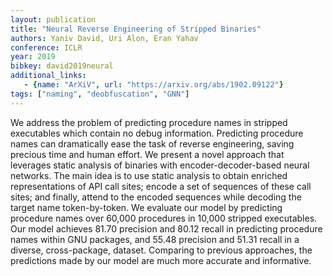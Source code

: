 ```yaml
---
layout: publication
title: "Neural Reverse Engineering of Stripped Binaries"
authors: Yaniv David, Uri Alon, Eran Yahav
conference: ICLR
year: 2019
bibkey: david2019neural
additional_links:
   - {name: "ArXiV", url: "https://arxiv.org/abs/1902.09122"}
tags: ["naming", "deobfuscation", "GNN"]
---
```

We address the problem of predicting procedure names in stripped executables which contain no debug information.
Predicting procedure names can dramatically ease the task of reverse engineering, saving precious time and human effort. 
We present a novel approach that leverages static analysis of binaries with encoder-decoder-based neural networks.
The main idea is to use static analysis to obtain enriched representations of API call sites; encode a set of sequences
of these call sites; and finally, attend to the encoded sequences while decoding the target name token-by-token. 
We evaluate our model by predicting procedure names over 60,000 procedures in 10,000 stripped executables.
Our model achieves 81.70 precision and 80.12 recall in predicting procedure names within GNU packages, and 55.48
precision and 51.31 recall in a diverse, cross-package, dataset. Comparing to previous approaches,
the predictions made by our model are much more accurate and informative. 
